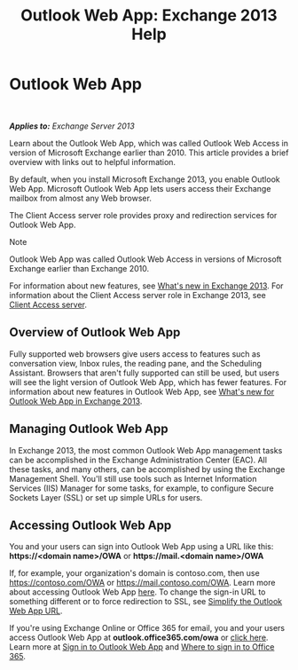 ﻿---
title: 'Outlook Web App: Exchange 2013 Help'
TOCTitle: Outlook Web App
ms:assetid: 3814b665-01e8-4881-9a44-163f14789ee4
ms:mtpsurl: https://technet.microsoft.com/en-us/library/JJ657718(v=EXCHG.150)
ms:contentKeyID: 49300478
ms.date: 12/09/2016
mtps_version: v=EXCHG.150
---

# Outlook Web App

 

_**Applies to:** Exchange Server 2013_


Learn about the Outlook Web App, which was called Outlook Web Access in version of Microsoft Exchange earlier than 2010. This article provides a brief overview with links out to helpful information.

By default, when you install Microsoft Exchange 2013, you enable Outlook Web App. Microsoft Outlook Web App lets users access their Exchange mailbox from almost any Web browser.

The Client Access server role provides proxy and redirection services for Outlook Web App.


> [!NOTE]
> Outlook Web App was called Outlook Web Access in versions of Microsoft Exchange earlier than Exchange 2010.



For information about new features, see [What's new in Exchange 2013](what-s-new-in-exchange-2013-exchange-2013-help.md). For information about the Client Access server role in Exchange 2013, see [Client Access server](client-access-server-exchange-2013-help.md).

## Overview of Outlook Web App

Fully supported web browsers give users access to features such as conversation view, Inbox rules, the reading pane, and the Scheduling Assistant. Browsers that aren't fully supported can still be used, but users will see the light version of Outlook Web App, which has fewer features. For information about new features in Outlook Web App, see [What's new for Outlook Web App in Exchange 2013](what-s-new-for-outlook-web-app-in-exchange-2013-exchange-2013-help.md).

## Managing Outlook Web App

In Exchange 2013, the most common Outlook Web App management tasks can be accomplished in the Exchange Administration Center (EAC). All these tasks, and many others, can be accomplished by using the Exchange Management Shell. You'll still use tools such as Internet Information Services (IIS) Manager for some tasks, for example, to configure Secure Sockets Layer (SSL) or set up simple URLs for users.

## Accessing Outlook Web App

You and your users can sign into Outlook Web App using a URL like this: **https://\<domain name\>/OWA** or **https://mail.\<domain name\>/OWA**

If, for example, your organization's domain is contoso.com, then use https://contoso.com/OWA or https://mail.contoso.com/OWA. Learn more about accessing Outlook Web App [here](https://support.microsoft.com/en-us/kb/2897680). To change the sign-in URL to something different or to force redirection to SSL, see [Simplify the Outlook Web App URL](simplify-the-outlook-web-app-url-exchange-2013-help.md).

If you're using Exchange Online or Office 365 for email, you and your users access Outlook Web App at **outlook.office365.com/owa** or [click here](https://go.microsoft.com/fwlink/p/?linkid=402333). Learn more at [Sign in to Outlook Web App](https://go.microsoft.com/fwlink/p/?linkid=511341) and [Where to sign in to Office 365](https://go.microsoft.com/fwlink/p/?linkid=522691).

